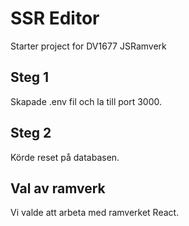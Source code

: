 # SSR Editor

Starter project for DV1677 JSRamverk

## Steg 1

Skapade .env fil och la till port 3000.

## Steg 2

Körde reset på databasen.

## Val av ramverk

Vi valde att arbeta med ramverket React.
